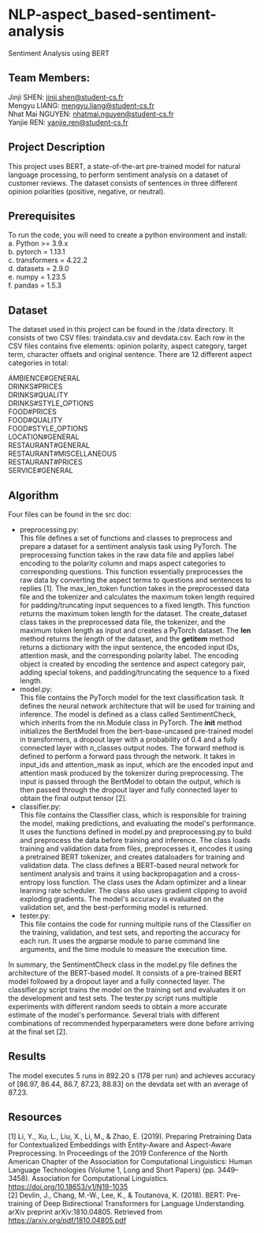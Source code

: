 # NLP-aspect_based-sentiment-analysis
Sentiment Analysis using BERT

## Team Members:
Jinji SHEN: jinji.shen@student-cs.fr  
Mengyu LIANG: mengyu.liang@student-cs.fr  
Nhat Mai NGUYEN: nhatmai.nguyen@student-cs.fr  
Yanjie REN: yanjie.ren@student-cs.fr

## Project Description
This project uses BERT, a state-of-the-art pre-trained model for natural language processing, to perform sentiment analysis on a dataset of customer reviews. The dataset consists of sentences in three different opinion polarities (positive, negative, or neutral).

## Prerequisites
To run the code, you will need to create a python environment and install:  
a. Python >= 3.9.x  
b. pytorch = 1.13.1  
c. transformers = 4.22.2  
d. datasets = 2.9.0  
e. numpy = 1.23.5  
f. pandas = 1.5.3

## Dataset
The dataset used in this project can be found in the /data directory. It consists of two CSV files: traindata.csv and devdata.csv. Each row in the CSV files contains five elements: opinion polarity, aspect category, target term, character offsets and original sentence. There are 12 different aspect categories in total:  

AMBIENCE#GENERAL  
DRINKS#PRICES  
DRINKS#QUALITY  
DRINKS#STYLE_OPTIONS  
FOOD#PRICES  
FOOD#QUALITY  
FOOD#STYLE_OPTIONS  
LOCATION#GENERAL  
RESTAURANT#GENERAL  
RESTAURANT#MISCELLANEOUS  
RESTAURANT#PRICES  
SERVICE#GENERAL

## Algorithm
Four files can be found in the src doc:
- preprocessing.py:  
This file defines a set of functions and classes to preprocess and prepare a dataset for a sentiment analysis task using PyTorch.
The preprocessing function takes in the raw data file and applies label encoding to the polarity column and maps aspect categories to corresponding questions. This function essentially preprocesses the raw data by converting the aspect terms to questions and sentences to replies [1]. 
The max_len_token function takes in the preprocessed data file and the tokenizer and calculates the maximum token length required for padding/truncating input sequences to a fixed length. This function returns the maximum token length for the dataset.
The create_dataset class takes in the preprocessed data file, the tokenizer, and the maximum token length as input and creates a PyTorch dataset. The __len__ method returns the length of the dataset, and the __getitem__ method returns a dictionary with the input sentence, the encoded input IDs, attention mask, and the corresponding polarity label. The encoding object is created by encoding the sentence and aspect category pair, adding special tokens, and padding/truncating the sequence to a fixed length.
- model.py:  
This file contains the PyTorch model for the text classification task. It defines the neural network architecture that will be used for training and inference.
The model is defined as a class called SentimentCheck, which inherits from the nn.Module class in PyTorch. The __init__ method initializes the BertModel from the bert-base-uncased pre-trained model in transformers, a dropout layer with a probability of 0.4 and a fully connected layer with n_classes output nodes.
The forward method is defined to perform a forward pass through the network. It takes in input_ids and attention_mask as input, which are the encoded input and attention mask produced by the tokenizer during preprocessing. The input is passed through the BertModel to obtain the output, which is then passed through the dropout layer and fully connected layer to obtain the final output tensor [2]. 
- classifier.py:  
This file contains the Classifier class, which is responsible for training the model, making predictions, and evaluating the model's performance. It uses the functions defined in model.py and preprocessing.py to build and preprocess the data before training and inference.
The class loads training and validation data from files, preprocesses it, encodes it using a pretrained BERT tokenizer, and creates dataloaders for training and validation data. The class defines a BERT-based neural network for sentiment analysis and trains it using backpropagation and a cross-entropy loss function. The class uses the Adam optimizer and a linear learning rate scheduler. The class also uses gradient clipping to avoid exploding gradients. The model's accuracy is evaluated on the validation set, and the best-performing model is returned.
- tester.py:  
This file contains the code for running multiple runs of the Classifier on the training, validation, and test sets, and reporting the accuracy for each run. It uses the argparse module to parse command line arguments, and the time module to measure the execution time.  

In summary, the SentimentCheck class in the model.py file defines the architecture of the BERT-based model. It consists of a pre-trained BERT model followed by a dropout layer and a fully connected layer. The classifier.py script trains the model on the training set and evaluates it on the development and test sets. The tester.py script runs multiple experiments with different random seeds to obtain a more accurate estimate of the model's performance. Several trials with different combinations of recommended hyperparameters were done before arriving at the final set [2]. 

## Results
The model executes 5 runs in 892.20 s (178 per run) and achieves accuracy of [86.97, 86.44, 86.7, 87.23, 88.83] on the devdata set with an average of 87.23.

## Resources
[1] Li, Y., Xu, L., Liu, X., Li, M., & Zhao, E. (2019). Preparing Pretraining Data for Contextualized Embeddings with Entity-Aware and Aspect-Aware Preprocessing. In Proceedings of the 2019 Conference of the North American Chapter of the Association for Computational Linguistics: Human Language Technologies (Volume 1, Long and Short Papers) (pp. 3449–3458). Association for Computational Linguistics. https://doi.org/10.18653/v1/N19-1035  
[2] Devlin, J., Chang, M.-W., Lee, K., & Toutanova, K. (2018). BERT: Pre-training of Deep Bidirectional Transformers for Language Understanding. arXiv preprint arXiv:1810.04805. Retrieved from https://arxiv.org/pdf/1810.04805.pdf
